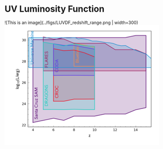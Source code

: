 
# UV Luminosity Function

![This is an image](../figs/LUVDF_redshift_range.png | width=300)
![This is an image](../figs/LUVDF_redshift_log10X_range.png)
